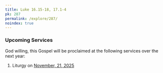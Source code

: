 ```yaml
---
title: Luke 16.15-18, 17.1-4
pk: 287
permalink: /explore/287/
noindex: true
---
```


### Upcoming Services

God willing, this Gospel will be proclaimed at the following services over the next year:


1. Liturgy on [November, 21, 2025](https://orthocal.info/readings/gregorian/2025/11/21/)
